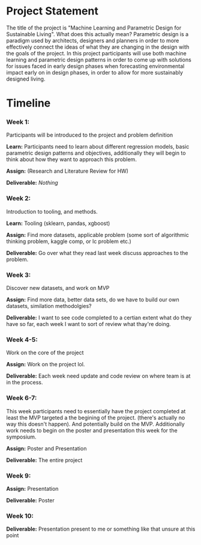 # Project Statement

The title of the project is "Machine Learning and Parametric Design for Sustainable Living". What does this actually mean? Parametric design is a paradigm used by architects, designers and planners in order to more effectively connect the ideas of what they are changing in the design with the goals of the project. In this project participants will use both machine learning and parametric design patterns in order to come up with solutions for issues faced in early design phases when forecasting environmental impact early on in design phases, in order to allow for more sustainably designed living.

# Timeline

### Week 1: 

Participants will be introduced to the project and problem definition 

**Learn:** Participants need to learn about different regression models, basic parametric design patterns and objectives, additionally they will begin to think about how they want to approach this problem.

**Assign:** (Research and Literature Review for HW)

**Deliverable:** *Nothing* 


### Week 2:

Introduction to tooling, and methods. 

**Learn:** Tooling (sklearn, pandas, xgboost) 

**Assign:** Find more datasets, applicable problem (some sort of algorithmic thinking problem, kaggle comp, or lc problem etc.) 

**Deliverable:** Go over what they read last week discuss approaches to the problem.

### Week 3:

Discover new datasets, and work on MVP

**Assign:** Find more data, better data sets, do we have to build our own datasets, similation methodolgies?

**Deliverable:** I want to see code completed to a certian extent what do they have so far, each week I want to sort of review what thay're doing.

### Week 4-5:

Work on the core of the project

**Assign:** Work on the project lol.

**Deliverable:** Each week need update and code review on where team is at in the process.

### Week 6-7:

This week participants need to essentially have the project completed at least the MVP targeted a the begining of the project. (there's actually no way this doesn't happen). And potentially build on the MVP. Additionally work needs to begin on the poster and presentation this week for the symposium. 

**Assign:** Poster and Presentation 

**Deliverable:** The entire project


### Week 9:

**Assign:** Presentation 

**Deliverable:** Poster


### Week 10:

**Deliverable:** Presentation present to me or something like that unsure at this point
